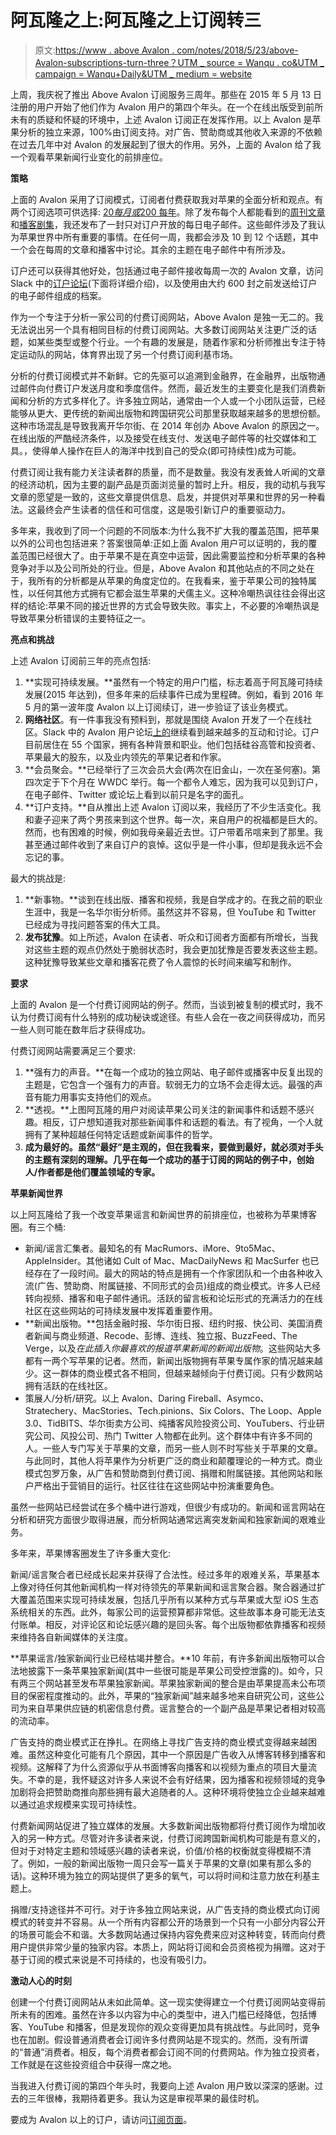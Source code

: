 # 阿瓦隆之上:阿瓦隆之上订阅转三

> 原文:[https://www . above Avalon . com/notes/2018/5/23/above-Avalon-subscriptions-turn-three？UTM _ source = Wanqu . co&UTM _ campaign = Wanqu+Daily&UTM _ medium = website](https://www.aboveavalon.com/notes/2018/5/23/above-avalon-subscriptions-turn-three?utm_source=wanqu.co&utm_campaign=Wanqu+Daily&utm_medium=website)

上周，我庆祝了推出 Above Avalon 订阅服务三周年。那些在 2015 年 5 月 13 日注册的用户开始了他们作为 Avalon 用户的第四个年头。在一个在线出版受到前所未有的质疑和怀疑的环境中，上述 Avalon 订阅正在发挥作用。以上 Avalon 是苹果分析的独立来源，100%由订阅支持。对广告、赞助商或其他收入来源的不依赖在过去几年中对 Avalon 的发展起到了很大的作用。另外，上面的 Avalon 给了我一个观看苹果新闻行业变化的前排座位。

**策略**

上面的 Avalon 采用了订阅模式，订阅者付费获取我对苹果的全面分析和观点。有两个订阅选项可供选择: [$20 每月或$200 每年](https://www.aboveavalon.com/membership/)。除了发布每个人都能看到的[周刊文章](https://www.aboveavalon.com/archive/)和[播客剧集](https://www.aboveavalon.com/talkaboveavalon/)，我还发布了一封只对订户开放的每日电子邮件。这些邮件涉及了我认为苹果世界中所有重要的事情。在任何一周，我都会涉及 10 到 12 个话题，其中一个会在每周的文章和播客中讨论。其余的主题在电子邮件中有所涉及。

订户还可以获得其他好处，包括通过电子邮件接收每周一次的 Avalon 文章，访问 Slack 中的[订户论坛](https://aboveavalon.slack.com)(下面将详细介绍)，以及使用由大约 600 封之前发送给订户的电子邮件组成的档案。

作为一个专注于分析一家公司的付费订阅网站，Above Avalon 是独一无二的。我无法说出另一个具有相同目标的付费订阅网站。大多数订阅网站关注更广泛的话题，如某些类型或整个行业。一个有趣的发展是，随着作家和分析师推出专注于特定运动队的网站，体育界出现了另一个付费订阅利基市场。

分析的付费订阅模式并不新鲜。它的先驱可以追溯到金融界，在金融界，出版物通过邮件向付费订户发送月度和季度信件。然而，最近发生的主要变化是我们消费新闻和分析的方式多样化了。许多独立网站，通常由一个人或一个小团队运营，已经能够从更大、更传统的新闻出版物和跨国研究公司那里获取越来越多的思想份额。这种市场混乱是导致我离开华尔街、在 2014 年创办 Above Avalon 的原因之一。在线出版的严酷经济条件，以及接受在线支付、发送电子邮件等的社交媒体和工具。，使得单人操作在巨人的海洋中找到自己的受众(即可持续性)成为可能。

付费订阅让我有能力关注读者群的质量，而不是数量。我没有发表耸人听闻的文章的经济动机，因为主要的副产品是页面浏览量的暂时上升。相反，我的动机与我写文章的愿望是一致的，这些文章提供信息、启发，并提供对苹果和世界的另一种看法。这最终会产生读者的信任和可信度，这是吸引新订户的重要驱动力。

多年来，我收到了同一个问题的不同版本:为什么我不扩大我的覆盖范围，把苹果以外的公司也包括进来？答案很简单:正如上面 Avalon 用户可以证明的，我的覆盖范围已经很大了。由于苹果不是在真空中运营，因此需要监控和分析苹果的各种竞争对手以及公司所处的行业。但是，Above Avalon 和其他站点的不同之处在于，我所有的分析都是从苹果的角度定位的。在我看来，鉴于苹果公司的独特属性，以任何其他方式拥有它都会滋生苹果的犬儒主义。这种冷嘲热讽往往会得出这样的结论:苹果不同的接近世界的方式会导致失败。事实上，不必要的冷嘲热讽是导致苹果分析错误的主要特征之一。

**亮点和挑战**

上述 Avalon 订阅前三年的亮点包括:

1.  **实现可持续发展。**虽然有一个特定的用户门槛，标志着高于阿瓦隆可持续发展(2015 年达到)，但多年来的后续事件已成为里程碑。例如，看到 2016 年 5 月的第一波年度 Avalon 以上订阅续订，进一步验证了该业务模式。
2.  **网络社区**。有一件事我没有预料到，那就是围绕 Avalon 开发了一个在线社区。Slack 中的 Avalon 用户论坛[上的](https://aboveavalon.slack.com)继续看到越来越多的互动和讨论。订户目前居住在 55 个国家，拥有各种背景和职业。他们包括硅谷高管和投资者、苹果最大的股东，以及业内领先的苹果记者和作家。
3.  **会员聚会。**已经举行了三次会员大会(两次在旧金山，一次在圣何塞)。第四次定于下个月在 WWDC 举行。每一个都令人难忘，因为我可以见到订户，在电子邮件、Twitter 或论坛上看到以前只是名字的面孔。
4.  **订户支持。**自从推出上述 Avalon 订阅以来，我经历了不少生活变化。我和妻子迎来了两个男孩来到这个世界。每一次，来自用户的祝福都是巨大的。然而，也有困难的时候，例如我母亲最近去世。订户带着吊唁来到了那里。我甚至通过邮件收到了来自订户的哀悼。这似乎是一件小事，但却是我永远不会忘记的事。

最大的挑战是:

1.  **新事物。**谈到在线出版、播客和视频，我是自学成才的。在我之前的职业生涯中，我是一名华尔街分析师。虽然这并不容易，但 YouTube 和 Twitter 已经成为寻找问题答案的伟大工具。
2.  **发布犹豫**。如上所述，Avalon 在读者、听众和订阅者方面都有所增长，当我对这些主题的观点仍然处于脆弱状态时，我会更加犹豫是否要发表这些主题。这种犹豫导致某些文章和播客花费了令人震惊的长时间来编写和制作。

**要求**

上面的 Avalon 是一个付费订阅网站的例子。然而，当谈到被复制的模式时，我不认为付费订阅有什么特别的成功秘诀或途径。有些人会在一夜之间获得成功，而另一些人则可能在数年后才获得成功。

付费订阅网站需要满足三个要求:

1.  **强有力的声音。**在每一个成功的独立网站、电子邮件或播客中反复出现的主题是，它包含一个强有力的声音。软弱无力的立场不会走得太远。最强的声音有能力用事实支持他们的观点。
2.  **透视。**上图阿瓦隆的用户对阅读苹果公司关注的新闻事件和话题不感兴趣。相反，订户想知道我对那些新闻事件和话题的看法。有了视角，一个人就拥有了某种超越任何特定话题或新闻事件的哲学。
3.  **成为最好的。虽然“最好”是主观的，但在我看来，要做到最好，就必须对手头的主题有深刻的理解。几乎在每一个成功的基于订阅的网站的例子中，创始人/作者都是他们覆盖领域的专家。**

**苹果新闻世界**

以上阿瓦隆给了我一个改变苹果谣言和新闻世界的前排座位，也被称为苹果博客圈。有三个桶:

*   新闻/谣言汇集者。最知名的有 MacRumors、iMore、9to5Mac、AppleInsider。其他诸如 Cult of Mac、MacDailyNews 和 MacSurfer 也已经存在了一段时间。最大的网站的特点是拥有一个作家团队和一个由各种收入流(广告、赞助商、附属链接、不同形式的会员)组成的商业模式。许多人已经转向视频、播客和电子邮件通讯。活跃的留言板和论坛形式的充满活力的在线社区在这些网站的可持续发展中发挥着重要作用。
*   **新闻出版物。**包括金融时报、华尔街日报、纽约时报、快公司、美国消费者新闻与商业频道、Recode、彭博、连线、独立报、BuzzFeed、The Verge，以及*在此插入你最喜欢的报道苹果新闻的新闻出版物*。这些网站大多都有一两个写苹果的记者。然而，新闻出版物拥有苹果专属作家的情况越来越少。这一群体的商业模式各不相同，但越来越倾向于付费订阅。只有少数网站拥有活跃的在线社区。
*   策展人/分析/研究。以上 Avalon、Daring Fireball、Asymco、Stratechery、MacStories、Tech.pinions、Six Colors、The Loop、Apple 3.0、TidBITS、华尔街卖方公司、纯播客风险投资公司、YouTubers、行业研究公司、风投公司、热门 Twitter 人物都在此列。这个群体中有许多不同的人。一些人专门写关于苹果的文章，而另一些人则不时写些关于苹果的文章。与此同时，其他人将苹果作为分析更广泛的商业和颠覆理论的一种方式。商业模式包罗万象，从广告和赞助商到付费订阅、捐赠和附属链接。其他网站和账户严格出于营销目的运行。社区往往在这些网站中扮演重要角色。

虽然一些网站已经尝试在多个桶中进行游戏，但很少有成功的。新闻和谣言网站在分析和研究方面很少取得进展，而分析网站通常远离突发新闻和独家新闻的艰难业务。

多年来，苹果博客圈发生了许多重大变化:

新闻/谣言聚合者已经成长起来并获得了合法性。经过多年的艰难关系，苹果基本上像对待任何其他新闻机构一样对待领先的苹果新闻和谣言聚合器。聚合器通过扩大覆盖范围来实现可持续发展，包括几乎所有以某种方式与苹果或大型 iOS 生态系统相关的东西。此外，每家公司的运营预算都非常低。这些故事本身可能无法支付账单。相反，对评论区和论坛感兴趣的是回头客。每个出版物都依靠播客和视频来维持各自新闻媒体的关注度。

**苹果谣言/独家新闻行业已经枯竭并整合。**10 年前，有许多新闻出版物可以合法地披露下一条苹果独家新闻(其中一些很可能是苹果公司受控泄露的)。如今，只有两三个网站甚至发布苹果独家新闻。苹果独家新闻的整合是由苹果提高未公布项目的保密程度推动的。此外，苹果的“独家新闻”越来越多地来自研究公司，这些公司为来自苹果供应链的机密信息付费。谣言整合的一个副产品是苹果记者相对较高的流动率。

广告支持的商业模式正在挣扎。在网络上寻找广告支持的商业模式变得越来越困难。虽然这种变化可能有几个原因，其中一个原因是广告收入从博客转移到播客和视频。这解释了为什么资源似乎从书面博客向播客和以视频为重点的项目大量流失。不幸的是，我怀疑这对许多人来说不会有好结果，因为播客和视频领域的竞争加剧将会把赞助商推向那些拥有最大追随者的人。这种环境将使独立企业越来越难以通过追求规模来实现可持续性。

付费新闻网站促进了独立媒体的发展。大多数新闻出版物都将付费订阅作为增加收入的另一种方式。尽管对许多读者来说，付费订阅跨国新闻机构可能是有意义的，但对于对特定主题和领域感兴趣的读者来说，价值/价格的权衡就变得模糊不清了。例如，一般的新闻出版物一周只会写一篇关于苹果的文章(如果有那么多的话)。这种环境为独立的网站提供了更多的氧气，可以将时间和注意力放在利基主题上。

捐赠/支持途径并不可行。对于许多独立网站来说，从广告支持的商业模式向订阅模式的转变并不容易。从一个所有内容都公开的场景到一个只有一小部分内容公开的场景可能会不和谐。大多数网站通过保持内容免费来应对这种转变，转而向付费用户提供非常少量的独家内容。本质上，网站将订阅和会员资格视为捐赠。这对于基于订阅的模式来说是不可持续的，也没有吸引力。

**激动人心的时刻**

创建一个付费订阅网站从未如此简单。这一现实使得建立一个付费订阅网站变得前所未有的困难。虽然在许多以内容为中心的类型中，进入门槛已经降低，包括博客、YouTube 和播客，但是发现你的观众变得更加具有挑战性。与此同时，竞争也在加剧。假设普通消费者会订阅许多付费网站是不现实的。然而，没有所谓的“普通”消费者。相反，每个消费者都会订阅不同的付费网站。作为独立投资者，工作就是在这些投资组合中获得一席之地。

当我进入付费订阅的第四个年头时，我要向上述 Avalon 用户致以深深的感谢。过去的三年很棒，我期待着更多。我认为这是审视苹果的最佳时机。

要成为 Avalon 以上的订户，请访问[订阅页面](https://www.aboveavalon.com/membership/)。